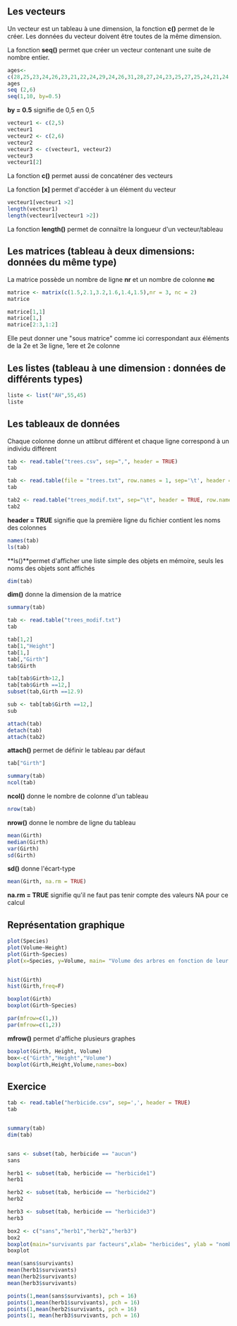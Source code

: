 ## Les vecteurs

Un vecteur est un tableau à une dimension, la fonction **c()** permet de le créer. Les données du vecteur doivent être toutes de la même dimension.

La fonction **seq()** permet que créer un vecteur contenant une suite de nombre entier.
```R
ages<- 
c(28,25,23,24,26,23,21,22,24,29,24,26,31,28,27,24,23,25,27,25,24,21,24,23,25,31,28,27,24,23)
ages
seq (2,6)
seq(1,10, by=0.5)
```

**by = 0.5** signifie de 0,5 en 0,5

```R
vecteur1 <- c(2,5)
vecteur1
vecteur2 <- c(2,6)
vecteur2
vecteur3 <- c(vecteur1, vecteur2)
vecteur3
vecteur1[2]
```
La fonction **c()** permet aussi de concaténer des vecteurs

La fonction **[x]** permet d'accéder à un élément du vecteur

```R
vecteur1[vecteur1 >2]
length(vecteur1)
length(vecteur1[vecteur1 >2])
```
La fonction **length()** permet de connaïtre la longueur d'un vecteur/tableau


## Les matrices (tableau à deux dimensions: données du même type)

La matrice possède un nombre de ligne **nr** et un nombre de colonne **nc**

```R
matrice <- matrix(c(1.5,2.1,3.2,1.6,1.4,1.5),nr = 3, nc = 2)
matrice

matrice[1,1]
matrice[1,]
matrice[2:3,1:2]
```
Elle peut donner une "sous matrice" comme ici correspondant aux éléments de la 2e et 3e ligne, 1ere et 2e colonne

## Les listes (tableau à une dimension : données de différents types)

```R
liste <- list("AH",55,45)
liste
```

## Les tableaux de données 

Chaque colonne donne un attibrut différent et chaque ligne correspond à un individu différent

```R
tab <- read.table("trees.csv", sep=",", header = TRUE)
tab

tab <- read.table(file = "trees.txt", row.names = 1, sep='\t', header = TRUE)
tab

tab2 <- read.table("trees_modif.txt", sep="\t", header = TRUE, row.names = 1)
tab2
```
**header = TRUE** signifie que la première ligne du fichier contient les noms des colonnes 

```R
names(tab)
ls(tab) 
```
**ls()**permet d'afficher une liste simple des objets en mémoire, seuls les noms des objets sont affichés

```R
dim(tab)
```
**dim()** donne la dimension de la matrice


```R
summary(tab)

tab <- read.table("trees_modif.txt")
tab

tab[1,2]
tab[1,"Height"]
tab[1,]
tab[,"Girth"]
tab$Girth

tab[tab$Girth>12,]
tab[tab$Girth ==12,]
subset(tab,Girth ==12.9)

sub <- tab[tab$Girth ==12,]
sub

attach(tab)
detach(tab)
attach(tab2)
```
**attach()** permet de définir le tableau par défaut

```R
tab["Girth"]

summary(tab)
ncol(tab) 
```
**ncol()** donne le nombre de colonne d'un tableau

```R
nrow(tab) 
```
**nrow()** donne le nombre de ligne du tableau

```R
mean(Girth)
median(Girth)
var(Girth)
sd(Girth) 
```
**sd()** donne l'écart-type

```R
mean(Girth, na.rm = TRUE)
```
**na.rm = TRUE** signifie qu'il ne faut pas tenir compte des valeurs NA pour ce calcul

## Représentation graphique

```R
plot(Species)
plot(Volume~Height)
plot(Girth~Species)
plot(x=Species, y=Volume, main= "Volume des arbres en fonction de leur hauteur", xlab = "Hauteur", ylab ="Volume")


hist(Girth)
hist(Girth,freq=F)

boxplot(Girth)
boxplot(Girth~Species)

par(mfrow=c(1,))
par(mfrow=c(1,2))
```

**mfrow()** permet d'affiche plusieurs graphes

```R
boxplot(Girth, Height, Volume)
box<-c("Girth","Height","Volume")
boxplot(Girth,Height,Volume,names=box)
```

## Exercice


```R
tab <- read.table("herbicide.csv", sep=',', header = TRUE)
tab


summary(tab)
dim(tab)


sans <- subset(tab, herbicide == "aucun")
sans

herb1 <- subset(tab, herbicide == "herbicide1")
herb1

herb2 <- subset(tab, herbicide == "herbicide2")
herb2

herb3 <- subset(tab, herbicide == "herbicide3")
herb3

box2 <- c("sans","herb1","herb2","herb3")
box2
boxplot(main="survivants par facteurs",xlab= "herbicides", ylab = "nombre de survivants", names= box2, sans$survivants, herb1$survivants, herb2$survivants, herb3$survivants)
boxplot

mean(sans$survivants)
mean(herb1$survivants)
mean(herb2$survivants)
mean(herb3$survivants)

points(1,mean(sans$survivants), pch = 16)
points(1,mean(herb1$survivants), pch = 16)
points(1,mean(herb2$survivants, pch = 16)
points(1, mean(herb3$survivants, pch = 16)
```

